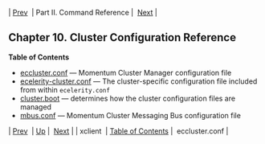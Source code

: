 | [Prev](conf.ref.xclient)  | Part II. Command Reference |  [Next](eccluster.conf3.php) |
## Chapter 10. Cluster Configuration Reference
**Table of Contents**

* [eccluster.conf](eccluster.conf3) — Momentum Cluster Manager configuration file
* [ecelerity-cluster.conf](ecelerity-cluster.conf) — The cluster-specific configuration file included from within `ecelerity.conf`
* [cluster.boot](cluster.boot) — determines how the cluster configuration files are managed
* [mbus.conf](mbus.conf) — Momentum Cluster Messaging Bus configuration file

| [Prev](conf.ref.xclient)  | [Up](p.command.ref.php) |  [Next](eccluster.conf3.php) |
| xclient  | [Table of Contents](index) |  eccluster.conf |
